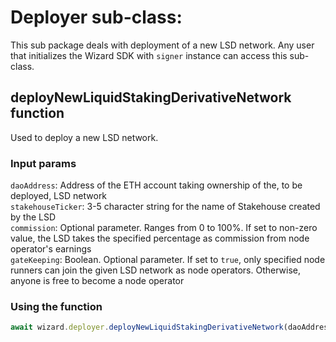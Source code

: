 # Deployer sub-class:  
This sub package deals with deployment of a new LSD network. Any user that initializes the Wizard SDK with `signer` instance can access this sub-class.  

## deployNewLiquidStakingDerivativeNetwork function
Used to deploy a new LSD network.  

### Input params  
`daoAddress`: Address of the ETH account taking ownership of the, to be deployed, LSD network  
`stakehouseTicker`: 3-5 character string for the name of Stakehouse created by the LSD  
`commission`: Optional parameter. Ranges from 0 to 100%. If set to non-zero value, the LSD takes the specified percentage as commission from node operator's earnings  
`gateKeeping`: Boolean. Optional parameter. If set to `true`, only specified node runners can join the given LSD network as node operators. Otherwise, anyone is free to become a node operator

### Using the function  
```js
await wizard.deployer.deployNewLiquidStakingDerivativeNetwork(daoAddress, stakehouseTicker, commission=null, gateKeeping=null);
```